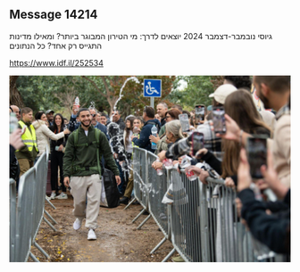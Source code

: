 ## Message 14214

גיוסי נובמבר-דצמבר 2024 יוצאים לדרך:
מי הטירון המבוגר ביותר? ומאילו מדינות התגייס רק אחד? כל הנתונים

https://www.idf.il/252534

![Photo](14214/14214_photo.jpg)
